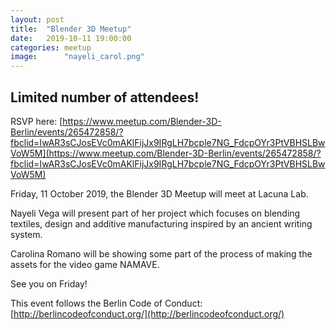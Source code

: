 ```yaml
---
layout: post
title:  "Blender 3D Meetup"
date:   2019-10-11 19:00:00 
categories: meetup
image:	    "nayeli_carol.png"
---
```


## Limited number of attendees! 

RSVP here: [https://www.meetup.com/Blender-3D-Berlin/events/265472858/?fbclid=IwAR3sCJosEVc0mAKlFijJx9IRgLH7bcple7NG_FdcpOYr3PtVBHSLBwVoW5M](https://www.meetup.com/Blender-3D-Berlin/events/265472858/?fbclid=IwAR3sCJosEVc0mAKlFijJx9IRgLH7bcple7NG_FdcpOYr3PtVBHSLBwVoW5M)


Friday, 11 October 2019, the Blender 3D Meetup will meet at Lacuna Lab.

Nayeli Vega will present part of her project which focuses on blending textiles, design and additive manufacturing inspired by an ancient writing system.

Carolina Romano will be showing some part of the process of making the assets for the video game NAMAVE.

See you on Friday!

This event follows the Berlin Code of Conduct: [http://berlincodeofconduct.org/](http://berlincodeofconduct.org/)
